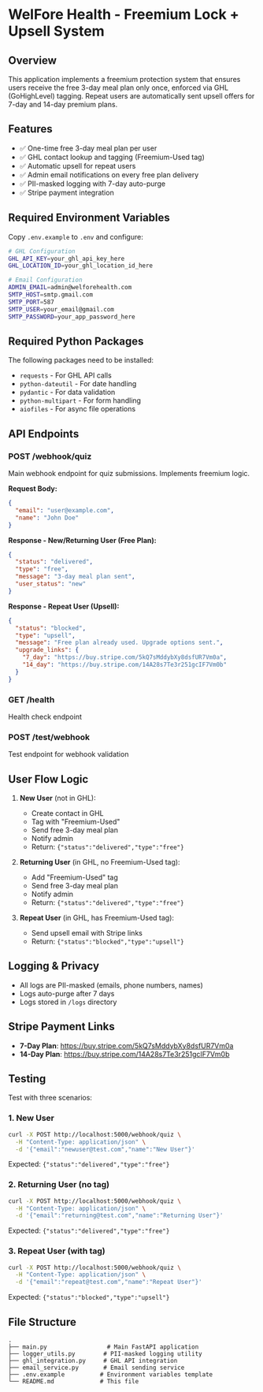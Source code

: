 # WelFore Health - Freemium Lock + Upsell System

## Overview
This application implements a freemium protection system that ensures users receive the free 3-day meal plan only once, enforced via GHL (GoHighLevel) tagging. Repeat users are automatically sent upsell offers for 7-day and 14-day premium plans.

## Features
- ✅ One-time free 3-day meal plan per user
- ✅ GHL contact lookup and tagging (Freemium-Used tag)
- ✅ Automatic upsell for repeat users
- ✅ Admin email notifications on every free plan delivery
- ✅ PII-masked logging with 7-day auto-purge
- ✅ Stripe payment integration

## Required Environment Variables

Copy `.env.example` to `.env` and configure:

```bash
# GHL Configuration
GHL_API_KEY=your_ghl_api_key_here
GHL_LOCATION_ID=your_ghl_location_id_here

# Email Configuration  
ADMIN_EMAIL=admin@welforehealth.com
SMTP_HOST=smtp.gmail.com
SMTP_PORT=587
SMTP_USER=your_email@gmail.com
SMTP_PASSWORD=your_app_password_here
```

## Required Python Packages

The following packages need to be installed:
- `requests` - For GHL API calls
- `python-dateutil` - For date handling
- `pydantic` - For data validation
- `python-multipart` - For form handling
- `aiofiles` - For async file operations

## API Endpoints

### POST /webhook/quiz
Main webhook endpoint for quiz submissions. Implements freemium logic.

**Request Body:**
```json
{
  "email": "user@example.com",
  "name": "John Doe"
}
```

**Response - New/Returning User (Free Plan):**
```json
{
  "status": "delivered",
  "type": "free",
  "message": "3-day meal plan sent",
  "user_status": "new"
}
```

**Response - Repeat User (Upsell):**
```json
{
  "status": "blocked",
  "type": "upsell",
  "message": "Free plan already used. Upgrade options sent.",
  "upgrade_links": {
    "7_day": "https://buy.stripe.com/5kQ7sMddybXy8dsfUR7Vm0a",
    "14_day": "https://buy.stripe.com/14A28s7Te3r251gcIF7Vm0b"
  }
}
```

### GET /health
Health check endpoint

### POST /test/webhook
Test endpoint for webhook validation

## User Flow Logic

1. **New User** (not in GHL):
   - Create contact in GHL
   - Tag with "Freemium-Used"
   - Send free 3-day meal plan
   - Notify admin
   - Return: `{"status":"delivered","type":"free"}`

2. **Returning User** (in GHL, no Freemium-Used tag):
   - Add "Freemium-Used" tag
   - Send free 3-day meal plan
   - Notify admin
   - Return: `{"status":"delivered","type":"free"}`

3. **Repeat User** (in GHL, has Freemium-Used tag):
   - Send upsell email with Stripe links
   - Return: `{"status":"blocked","type":"upsell"}`

## Logging & Privacy
- All logs are PII-masked (emails, phone numbers, names)
- Logs auto-purge after 7 days
- Logs stored in `/logs` directory

## Stripe Payment Links
- **7-Day Plan**: https://buy.stripe.com/5kQ7sMddybXy8dsfUR7Vm0a
- **14-Day Plan**: https://buy.stripe.com/14A28s7Te3r251gcIF7Vm0b

## Testing

Test with three scenarios:

### 1. New User
```bash
curl -X POST http://localhost:5000/webhook/quiz \
  -H "Content-Type: application/json" \
  -d '{"email":"newuser@test.com","name":"New User"}'
```
Expected: `{"status":"delivered","type":"free"}`

### 2. Returning User (no tag)
```bash
curl -X POST http://localhost:5000/webhook/quiz \
  -H "Content-Type: application/json" \
  -d '{"email":"returning@test.com","name":"Returning User"}'
```
Expected: `{"status":"delivered","type":"free"}`

### 3. Repeat User (with tag)
```bash
curl -X POST http://localhost:5000/webhook/quiz \
  -H "Content-Type: application/json" \
  -d '{"email":"repeat@test.com","name":"Repeat User"}'
```
Expected: `{"status":"blocked","type":"upsell"}`

## File Structure
```
.
├── main.py                 # Main FastAPI application
├── logger_utils.py        # PII-masked logging utility
├── ghl_integration.py     # GHL API integration
├── email_service.py       # Email sending service
├── .env.example          # Environment variables template
└── README.md             # This file
```
